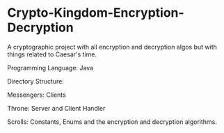 # Crypto-Kingdom-Encryption-Decryption
A cryptographic project with all encryption and decryption algos but with things related to Caesar's time.

Programming Language: Java

Directory Structure:

Messengers: Clients

Throne: Server and Client Handler

Scrolls: Constants, Enums and the encryption and decryption algorithms.

